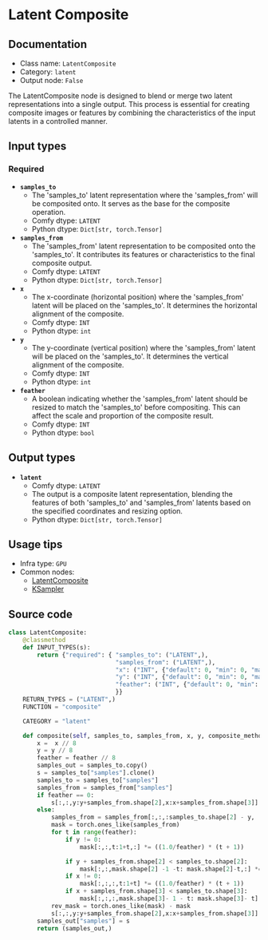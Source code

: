 # Latent Composite
## Documentation
- Class name: `LatentComposite`
- Category: `latent`
- Output node: `False`

The LatentComposite node is designed to blend or merge two latent representations into a single output. This process is essential for creating composite images or features by combining the characteristics of the input latents in a controlled manner.
## Input types
### Required
- **`samples_to`**
    - The 'samples_to' latent representation where the 'samples_from' will be composited onto. It serves as the base for the composite operation.
    - Comfy dtype: `LATENT`
    - Python dtype: `Dict[str, torch.Tensor]`
- **`samples_from`**
    - The 'samples_from' latent representation to be composited onto the 'samples_to'. It contributes its features or characteristics to the final composite output.
    - Comfy dtype: `LATENT`
    - Python dtype: `Dict[str, torch.Tensor]`
- **`x`**
    - The x-coordinate (horizontal position) where the 'samples_from' latent will be placed on the 'samples_to'. It determines the horizontal alignment of the composite.
    - Comfy dtype: `INT`
    - Python dtype: `int`
- **`y`**
    - The y-coordinate (vertical position) where the 'samples_from' latent will be placed on the 'samples_to'. It determines the vertical alignment of the composite.
    - Comfy dtype: `INT`
    - Python dtype: `int`
- **`feather`**
    - A boolean indicating whether the 'samples_from' latent should be resized to match the 'samples_to' before compositing. This can affect the scale and proportion of the composite result.
    - Comfy dtype: `INT`
    - Python dtype: `bool`
## Output types
- **`latent`**
    - Comfy dtype: `LATENT`
    - The output is a composite latent representation, blending the features of both 'samples_to' and 'samples_from' latents based on the specified coordinates and resizing option.
    - Python dtype: `Dict[str, torch.Tensor]`
## Usage tips
- Infra type: `GPU`
- Common nodes:
    - [LatentComposite](../../Comfy/Nodes/LatentComposite.md)
    - [KSampler](../../Comfy/Nodes/KSampler.md)



## Source code
```python
class LatentComposite:
    @classmethod
    def INPUT_TYPES(s):
        return {"required": { "samples_to": ("LATENT",),
                              "samples_from": ("LATENT",),
                              "x": ("INT", {"default": 0, "min": 0, "max": MAX_RESOLUTION, "step": 8}),
                              "y": ("INT", {"default": 0, "min": 0, "max": MAX_RESOLUTION, "step": 8}),
                              "feather": ("INT", {"default": 0, "min": 0, "max": MAX_RESOLUTION, "step": 8}),
                              }}
    RETURN_TYPES = ("LATENT",)
    FUNCTION = "composite"

    CATEGORY = "latent"

    def composite(self, samples_to, samples_from, x, y, composite_method="normal", feather=0):
        x =  x // 8
        y = y // 8
        feather = feather // 8
        samples_out = samples_to.copy()
        s = samples_to["samples"].clone()
        samples_to = samples_to["samples"]
        samples_from = samples_from["samples"]
        if feather == 0:
            s[:,:,y:y+samples_from.shape[2],x:x+samples_from.shape[3]] = samples_from[:,:,:samples_to.shape[2] - y, :samples_to.shape[3] - x]
        else:
            samples_from = samples_from[:,:,:samples_to.shape[2] - y, :samples_to.shape[3] - x]
            mask = torch.ones_like(samples_from)
            for t in range(feather):
                if y != 0:
                    mask[:,:,t:1+t,:] *= ((1.0/feather) * (t + 1))

                if y + samples_from.shape[2] < samples_to.shape[2]:
                    mask[:,:,mask.shape[2] -1 -t: mask.shape[2]-t,:] *= ((1.0/feather) * (t + 1))
                if x != 0:
                    mask[:,:,:,t:1+t] *= ((1.0/feather) * (t + 1))
                if x + samples_from.shape[3] < samples_to.shape[3]:
                    mask[:,:,:,mask.shape[3]- 1 - t: mask.shape[3]- t] *= ((1.0/feather) * (t + 1))
            rev_mask = torch.ones_like(mask) - mask
            s[:,:,y:y+samples_from.shape[2],x:x+samples_from.shape[3]] = samples_from[:,:,:samples_to.shape[2] - y, :samples_to.shape[3] - x] * mask + s[:,:,y:y+samples_from.shape[2],x:x+samples_from.shape[3]] * rev_mask
        samples_out["samples"] = s
        return (samples_out,)

```

